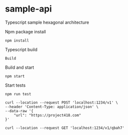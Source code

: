 # sample-api
Typescript sample hexagonal architecture

Npm package install
```
npm install
```

Typescript build
```
Build
```

Build and start
```
npm start
```

Start tests
```
npm run test
```

```
curl --location --request POST 'localhost:1234/v1' \
--header 'Content-Type: application/json' \
--data-raw '{
    "url": "https://project418.com"
}'
```
``` 
curl --location --request GET 'localhost:1234/v1/qbah7'
```
